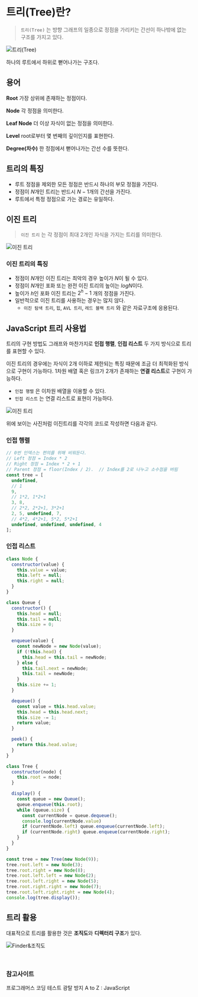 # 트리(Tree)란?
> `트리(Tree)` 는 방향 그래프의 일종으로 정점을 가리키는 간선이 하나밖에 없는 구조를 가지고 있다.

![트리(Tree)](https://velog.velcdn.com/images/tlsl13/post/109e8ecb-72f5-4055-ad1f-c5481cd72c74/image.png)

하나의 루트에서 하위로 뻗어나가는 구조다.

## 용어
**Root**
가장 상위에 존재하는 정점이다.

**Node**
각 정점을 의미한다.

**Leaf Node**
더 이상 자식이 없는 정점을 의미한다.

**Level**
root로부터 몇 번째의 깊이인지를 표현한다.

**Degree(차수)**
한 정점에서 뻗어나가는 간선 수를 뜻한다.

## 트리의 특징
- 루트 정점을 제외한 모든 정점은 반드시 하나의 부모 정점을 가진다. 
- 정점이 $N$개인 트리는 반드시 $N-1$개의 간선을 가진다.
- 루트에서 특정 정점으로 가는 경로는 유일하다.

## 이진 트리
> `이진 트리` 는 각 정점이 최대 2개인 자식을 가지는 트리를 의미한다.

![이진 트리](https://velog.velcdn.com/images/tlsl13/post/89c64145-16ca-44ae-9f36-80bdc4af942a/image.png)

### 이진 트리의 특징
- 정점이 $N$개인 이진 트리는 최악의 경우 높이가 $N$이 될 수 있다.
- 정점이 $N$개인 포화 또는 완전 이진 트리의 높이는 $log N$이다. 
- 높이가 $h$인 포화 이진 트리는 $2^h-1$ 개의 정점을 가진다.
- 일반적으로 이진 트리를 사용하는 경우는 많지 않다. 
    - `이진 탐색 트리`, `힙`, `AVL 트리`, `레드 블랙 트리` 와 같은 자료구조에 응용된다.

## JavaScript 트리 사용법
트리의 구현 방법도 그래프와 마찬가지로 **인접 행렬**, **인접 리스트** 두 가지 방식으로 트리를 표현할 수 있다. 

이진 트리의 경우에는 자식이 2개 이하로 제한되는 특징 때문에 조금 더 최적화된 방식으로 구현이 가능하다. 1차원 배열 혹은 링크가 2개가 존재하는 **연결 리스트**로 구현이 가능하다.

- `인접 행렬` 은 이차원 배열을 이용할 수 있다.
- `인접 리스트` 는 연결 리스트로 표현이 가능하다.

![이진 트리](https://velog.velcdn.com/images/tlsl13/post/392c1d83-0e8e-42cb-9699-e8a6d987c2d1/image.png)

위에 보이는 사진처럼 이진트리를 각각의 코드로 작성하면 다음과 같다.

### 인접 행렬
```jsx
// 0번 인덱스는 편의를 위해 비워둔다.
// Left 정점 = Index * 2
// Right 정점 = Index * 2 + 1
// Parent 정점 = floor(Index / 2).  // Index를 2로 나누고 소수점을 버림
const tree = [
  undefined,
  // 1
  9,
  // 1*2, 1*2+1
  3, 8,
  // 2*2, 2*2+1, 3*2+1
  2, 5, undefined, 7,
  // 4*2, 4*2+1, 5*2, 5*2+1
  undefined, undefined, undefined, 4
];
```

### 인접 리스트
```jsx
class Node {
  constructor(value) {
    this.value = value;
    this.left = null;
    this.right = null;
  }
}

class Queue {
  constructor() {
    this.head = null;
    this.tail = null;
    this.size = 0;
  }

  enqueue(value) {
    const newNode = new Node(value);
    if (!this.head) {
      this.head = this.tail = newNode;
    } else {
      this.tail.next = newNode;
      this.tail = newNode;
    }
    this.size += 1;
  }

  dequeue() {
    const value = this.head.value;
    this.head = this.head.next;
    this.size -= 1;
    return value;
  }

  peek() {
    return this.head.value;
  }
}

class Tree {
  constructor(node) {
    this.root = node;
  }

  display() {
    const queue = new Queue();
    queue.enqueue(this.root);
    while (queue.size) {
      const currentNode = queue.dequeue();
      console.log(currentNode.value)
      if (currentNode.left) queue.enqueue(currentNode.left);
      if (currentNode.right) queue.enqueue(currentNode.right);
    }
  }
}

const tree = new Tree(new Node(9));
tree.root.left = new Node(3);
tree.root.right = new Node(8);
tree.root.left.left = new Node(2);
tree.root.left.right = new Node(5);
tree.root.right.right = new Node(7);
tree.root.left.right.right = new Node(4);
console.log(tree.display());
```

## 트리 활용
대표적으로 트리를 활용한 것은 **조직도**와 **디렉터리 구조**가 있다.

![Finder&조직도](https://velog.velcdn.com/images/tlsl13/post/91ce1384-18b0-4a8a-b0a0-c4395241461c/image.png)

<br>

### 참고사이트
프로그래머스 코딩 테스트 광탈 방지 A to Z : JavaScript